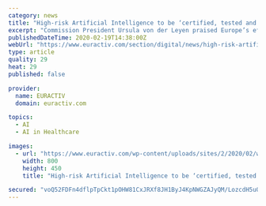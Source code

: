 ```yaml
---
category: news
title: "High-risk Artificial Intelligence to be ‘certified, tested and controlled,’ Commission says"
excerpt: "Commission President Ursula von der Leyen praised Europe’s efforts in the field of Artificial Intelligence thus far, saying that such technologies can be of vital use in a number of sectors including in healthcare, agriculture and energy, and can also ..."
publishedDateTime: 2020-02-19T14:38:00Z
webUrl: "https://www.euractiv.com/section/digital/news/high-risk-artificial-intelligence-to-be-certified-tested-and-controlled-commission-says/"
type: article
quality: 29
heat: 29
published: false

provider:
  name: EURACTIV
  domain: euractiv.com

topics:
  - AI
  - AI in Healthcare

images:
  - url: "https://www.euractiv.com/wp-content/uploads/sites/2/2020/02/w_55884866-800x450.jpg"
    width: 800
    height: 450
    title: "High-risk Artificial Intelligence to be ‘certified, tested and controlled,’ Commission says"

secured: "voQ52FDFn4dflpTpCkt1pOHW81CxJRXf8JH1ByJ4KpNWGZAJyQM/LozcdH5uOZMEdySTRhUO91n/CkEa5EG9zKivD7QkjI+v76PjvLFItas8FnfdkPk0CIlWbq5xK67jbe9uIxXSF8pQPxkRfTgYHfd4aoEa3b3ENors+Tl+s4fFE+L0eW99GbiNgWjypL4lkh2SF0ir/Z7ELPjCIownp47n9V1MMQEbWLqR9ir1wZtHQJKmcxNkQysX5wG8IzACmYlGCVTyVAFrxSgH2lts8p9Dj/lKEiFYTPxrHFIJCybca8OHUWkP/FUfQbF0Uwvr;H3Hke7zUdRFqdEwdEeCnYg=="
---
```


